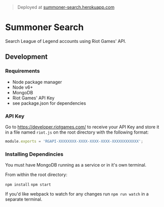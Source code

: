 > Deployed at [summoner-search.herokuapp.com](https://summoner-search.herokuapp.com/summoner/Dyrus/)

# Summoner Search

Search League of Legend accounts using Riot Games' API.

## Development

### Requirements

- Node package manager
- Node v6+
- MongoDB
- Riot Games' API Key
- see package.json for dependencies

### API Key
Go to https://developer.riotgames.com/ to receive your API Key and store it in a file named `riot.js` on the root directory with the following format:
```javascript
module.exports = 'RGAPI-XXXXXXXX-XXXX-XXXX-XXXX-XXXXXXXXXXXX';
```

### Installing Dependincies

You must have MongoDB running as a service or in it's own terminal.

From within the root directory:

`npm install`
`npm start`

If you'd like webpack to watch for any changes run `npm run watch` in a separate terminal.


